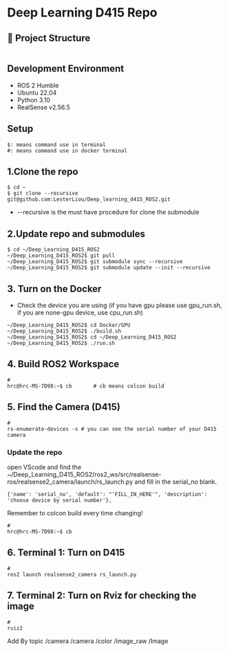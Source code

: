 # Deep Learning D415 Repo


## 📁  Project Structure

```bash

```

## Development Environment
- ROS 2 Humble
- Ubuntu 22.04
- Python 3.10
- RealSense v2.56.5

## Setup

```
$: means command use in terminal  
#: means command use in docker terminal  
```

## 1.Clone the repo
```
$ cd ~
$ git clone --recursive git@github.com:LesterLiou/Deep_learning_d415_ROS2.git
```
* --recursive is the must have procedure for clone the submodule

## 2.Update repo and submodules

```
$ cd ~/Deep_Learning_D415_ROS2
~/Deep_Learning_D415_ROS2$ git pull
~/Deep_Learning_D415_ROS2$ git submodule sync --recursive
~/Deep_Learning_D415_ROS2$ git submodule update --init --recursive
```

## 3. Turn on the Docker
* Check the device you are using (if you have gpu please use gpu_run.sh, if you are none-gpu device, use cpu_run.sh)
```
~/Deep_Learning_D415_ROS2$ cd Docker/GPU
~/Deep_Learning_D415_ROS2$ ./build.sh
~/Deep_Learning_D415_ROS2$ cd ~/Deep_Learning_D415_ROS2
~/Deep_Learning_D415_ROS2$ ./run.sh
```

## 4. Build ROS2 Workspace
```
#
hrc@hrc-MS-7D98:~$ cb       # cb means colcon build
```

## 5. Find the Camera (D415)
```
#
rs-enumerate-devices -s # you can see the serial number of your D415 camera
```
### Update the repo
open VScode and find the ~/Deep_Learning_D415_ROS2/ros2_ws/src/realsense-ros/realsense2_camera/launch/rs_launch.py and fill in the serial_no blank.
```
{'name': 'serial_no', 'default': "'FILL_IN_HERE'", 'description': 'choose device by serial number'},
```
Remember to colcon build every time changing!
```
#
hrc@hrc-MS-7D98:~$ cb 
```

## 6. Terminal 1: Turn on D415 
```
#
ros2 launch realsense2_camera rs_launch.py
```

## 7. Terminal 2: Turn on Rviz for checking the image
```
#
rviz2 
```
Add
By topic
/camera
    /camera
        /color
            /image_raw
                /Image